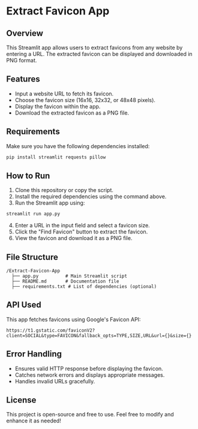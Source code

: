 # Extract Favicon App

## Overview
This Streamlit app allows users to extract favicons from any website by entering a URL. The extracted favicon can be displayed and downloaded in PNG format.

## Features
- Input a website URL to fetch its favicon.
- Choose the favicon size (16x16, 32x32, or 48x48 pixels).
- Display the favicon within the app.
- Download the extracted favicon as a PNG file.

## Requirements
Make sure you have the following dependencies installed:

```sh
pip install streamlit requests pillow
```

## How to Run
1. Clone this repository or copy the script.
2. Install the required dependencies using the command above.
3. Run the Streamlit app using:

```sh
streamlit run app.py
```

4. Enter a URL in the input field and select a favicon size.
5. Click the "Find Favicon" button to extract the favicon.
6. View the favicon and download it as a PNG file.

## File Structure
```
/Extract-Favicon-App
  ├── app.py          # Main Streamlit script
  ├── README.md       # Documentation file
  ├── requirements.txt # List of dependencies (optional)
```

## API Used
This app fetches favicons using Google's Favicon API:

```
https://t1.gstatic.com/faviconV2?client=SOCIAL&type=FAVICON&fallback_opts=TYPE,SIZE,URL&url={}&size={}
```

## Error Handling
- Ensures valid HTTP response before displaying the favicon.
- Catches network errors and displays appropriate messages.
- Handles invalid URLs gracefully.

## License
This project is open-source and free to use. Feel free to modify and enhance it as needed!
